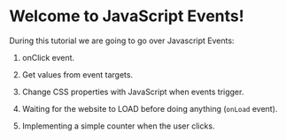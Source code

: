 # Welcome to JavaScript Events!

During this tutorial we are going to go over Javascript Events:

1. onClick event.

2. Get values from event targets.

3. Change CSS properties with JavaScript when events trigger.

4. Waiting for the website to LOAD before doing anything (`onLoad` event).

5. Implementing a simple counter when the user clicks.

